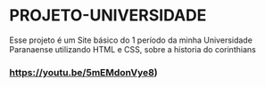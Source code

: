 # PROJETO-UNIVERSIDADE
Esse projeto é um Site básico do 1 período da minha Universidade Paranaense utilizando HTML e CSS, sobre a historia do corinthians
### https://youtu.be/5mEMdonVye8)
